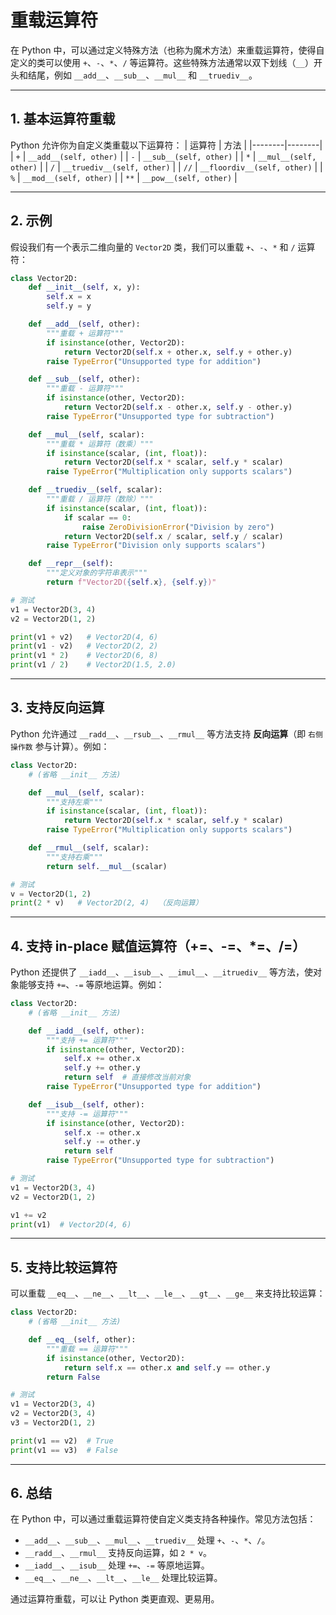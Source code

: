# 重载运算符

在 Python 中，可以通过定义特殊方法（也称为魔术方法）来重载运算符，使得自定义的类可以使用 `+`、`-`、`*`、`/` 等运算符。这些特殊方法通常以双下划线（`__`）开头和结尾，例如 `__add__`、`__sub__`、`__mul__` 和 `__truediv__`。

---

## 1. **基本运算符重载**
Python 允许你为自定义类重载以下运算符：
| 运算符 | 方法 |
|--------|--------|
| `+` | `__add__(self, other)` |
| `-` | `__sub__(self, other)` |
| `*` | `__mul__(self, other)` |
| `/` | `__truediv__(self, other)` |
| `//` | `__floordiv__(self, other)` |
| `%` | `__mod__(self, other)` |
| `**` | `__pow__(self, other)` |

---

## 2. **示例**
假设我们有一个表示二维向量的 `Vector2D` 类，我们可以重载 `+`、`-`、`*` 和 `/` 运算符：

```python
class Vector2D:
    def __init__(self, x, y):
        self.x = x
        self.y = y

    def __add__(self, other):
        """重载 + 运算符"""
        if isinstance(other, Vector2D):
            return Vector2D(self.x + other.x, self.y + other.y)
        raise TypeError("Unsupported type for addition")

    def __sub__(self, other):
        """重载 - 运算符"""
        if isinstance(other, Vector2D):
            return Vector2D(self.x - other.x, self.y - other.y)
        raise TypeError("Unsupported type for subtraction")

    def __mul__(self, scalar):
        """重载 * 运算符（数乘）"""
        if isinstance(scalar, (int, float)):
            return Vector2D(self.x * scalar, self.y * scalar)
        raise TypeError("Multiplication only supports scalars")

    def __truediv__(self, scalar):
        """重载 / 运算符（数除）"""
        if isinstance(scalar, (int, float)):
            if scalar == 0:
                raise ZeroDivisionError("Division by zero")
            return Vector2D(self.x / scalar, self.y / scalar)
        raise TypeError("Division only supports scalars")

    def __repr__(self):
        """定义对象的字符串表示"""
        return f"Vector2D({self.x}, {self.y})"

# 测试
v1 = Vector2D(3, 4)
v2 = Vector2D(1, 2)

print(v1 + v2)   # Vector2D(4, 6)
print(v1 - v2)   # Vector2D(2, 2)
print(v1 * 2)    # Vector2D(6, 8)
print(v1 / 2)    # Vector2D(1.5, 2.0)
```

---

## 3. **支持反向运算**
Python 允许通过 `__radd__`、`__rsub__`、`__rmul__` 等方法支持 **反向运算**（即 `右侧操作数` 参与计算）。例如：

```python
class Vector2D:
    # (省略 __init__ 方法)

    def __mul__(self, scalar):
        """支持左乘"""
        if isinstance(scalar, (int, float)):
            return Vector2D(self.x * scalar, self.y * scalar)
        raise TypeError("Multiplication only supports scalars")

    def __rmul__(self, scalar):
        """支持右乘"""
        return self.__mul__(scalar)

# 测试
v = Vector2D(1, 2)
print(2 * v)   # Vector2D(2, 4)  （反向运算）
```

---

## 4. **支持 in-place 赋值运算符（+=、-=、*=、/=）**
Python 还提供了 `__iadd__`、`__isub__`、`__imul__`、`__itruediv__` 等方法，使对象能够支持 `+=`、`-=` 等原地运算。例如：

```python
class Vector2D:
    # (省略 __init__ 方法)

    def __iadd__(self, other):
        """支持 += 运算符"""
        if isinstance(other, Vector2D):
            self.x += other.x
            self.y += other.y
            return self  # 直接修改当前对象
        raise TypeError("Unsupported type for addition")

    def __isub__(self, other):
        """支持 -= 运算符"""
        if isinstance(other, Vector2D):
            self.x -= other.x
            self.y -= other.y
            return self
        raise TypeError("Unsupported type for subtraction")

# 测试
v1 = Vector2D(3, 4)
v2 = Vector2D(1, 2)

v1 += v2
print(v1)  # Vector2D(4, 6)
```

---

## 5. **支持比较运算符**
可以重载 `__eq__`、`__ne__`、`__lt__`、`__le__`、`__gt__`、`__ge__` 来支持比较运算：

```python
class Vector2D:
    # (省略 __init__ 方法)

    def __eq__(self, other):
        """重载 == 运算符"""
        if isinstance(other, Vector2D):
            return self.x == other.x and self.y == other.y
        return False

# 测试
v1 = Vector2D(3, 4)
v2 = Vector2D(3, 4)
v3 = Vector2D(1, 2)

print(v1 == v2)  # True
print(v1 == v3)  # False
```

---

## 6. **总结**
在 Python 中，可以通过重载运算符使自定义类支持各种操作。常见方法包括：
- `__add__`、`__sub__`、`__mul__`、`__truediv__` 处理 `+`、`-`、`*`、`/`。
- `__radd__`、`__rmul__` 支持反向运算，如 `2 * v`。
- `__iadd__`、`__isub__` 处理 `+=`、`-=` 等原地运算。
- `__eq__`、`__ne__`、`__lt__`、`__le__` 处理比较运算。

通过运算符重载，可以让 Python 类更直观、更易用。